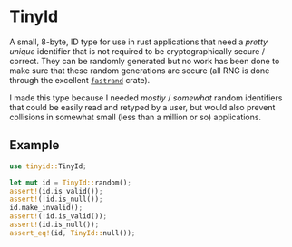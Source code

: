 <!--
 Copyright (c) 2022 Tony Barbitta
 
 This Source Code Form is subject to the terms of the Mozilla Public
 License, v. 2.0. If a copy of the MPL was not distributed with this
 file, You can obtain one at http://mozilla.org/MPL/2.0/.
-->

# TinyId

A small, 8-byte, ID type for use in rust applications that need a *pretty unique* identifier that is not required to be cryptographically secure / correct. They can be randomly generated but no work has been done to make sure that these random generations are secure (all RNG is done through the excellent [`fastrand`](https://crates.io/crates/fastrand) crate).

I made this type because I needed *mostly* / *somewhat* random identifiers that could be easily read and retyped by a user, but would also prevent collisions in somewhat small (less than a million or so) applications.

## Example
```rust
use tinyid::TinyId;

let mut id = TinyId::random();
assert!(id.is_valid());
assert!(!id.is_null());
id.make_invalid();
assert!(!id.is_valid());
assert!(id.is_null());
assert_eq!(id, TinyId::null());
```